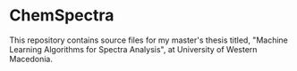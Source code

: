 # ChemSpectra
This repository contains source files for my master's thesis titled, "Machine Learning Algorithms for Spectra Analysis", at University of Western Macedonia.